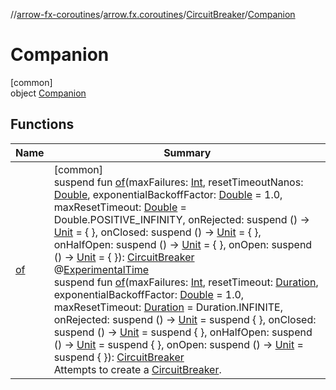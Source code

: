 //[arrow-fx-coroutines](../../../../index.md)/[arrow.fx.coroutines](../../index.md)/[CircuitBreaker](../index.md)/[Companion](index.md)

# Companion

[common]\
object [Companion](index.md)

## Functions

| Name | Summary |
|---|---|
| [of](of.md) | [common]<br>suspend fun [of](of.md)(maxFailures: [Int](https://kotlinlang.org/api/latest/jvm/stdlib/kotlin/-int/index.html), resetTimeoutNanos: [Double](https://kotlinlang.org/api/latest/jvm/stdlib/kotlin/-double/index.html), exponentialBackoffFactor: [Double](https://kotlinlang.org/api/latest/jvm/stdlib/kotlin/-double/index.html) = 1.0, maxResetTimeout: [Double](https://kotlinlang.org/api/latest/jvm/stdlib/kotlin/-double/index.html) = Double.POSITIVE_INFINITY, onRejected: suspend () -&gt; [Unit](https://kotlinlang.org/api/latest/jvm/stdlib/kotlin/-unit/index.html) = { }, onClosed: suspend () -&gt; [Unit](https://kotlinlang.org/api/latest/jvm/stdlib/kotlin/-unit/index.html) = { }, onHalfOpen: suspend () -&gt; [Unit](https://kotlinlang.org/api/latest/jvm/stdlib/kotlin/-unit/index.html) = { }, onOpen: suspend () -&gt; [Unit](https://kotlinlang.org/api/latest/jvm/stdlib/kotlin/-unit/index.html) = { }): [CircuitBreaker](../index.md)<br>@[ExperimentalTime](https://kotlinlang.org/api/latest/jvm/stdlib/kotlin.time/-experimental-time/index.html)<br>suspend fun [of](of.md)(maxFailures: [Int](https://kotlinlang.org/api/latest/jvm/stdlib/kotlin/-int/index.html), resetTimeout: [Duration](https://kotlinlang.org/api/latest/jvm/stdlib/kotlin.time/-duration/index.html), exponentialBackoffFactor: [Double](https://kotlinlang.org/api/latest/jvm/stdlib/kotlin/-double/index.html) = 1.0, maxResetTimeout: [Duration](https://kotlinlang.org/api/latest/jvm/stdlib/kotlin.time/-duration/index.html) = Duration.INFINITE, onRejected: suspend () -&gt; [Unit](https://kotlinlang.org/api/latest/jvm/stdlib/kotlin/-unit/index.html) = suspend { }, onClosed: suspend () -&gt; [Unit](https://kotlinlang.org/api/latest/jvm/stdlib/kotlin/-unit/index.html) = suspend { }, onHalfOpen: suspend () -&gt; [Unit](https://kotlinlang.org/api/latest/jvm/stdlib/kotlin/-unit/index.html) = suspend { }, onOpen: suspend () -&gt; [Unit](https://kotlinlang.org/api/latest/jvm/stdlib/kotlin/-unit/index.html) = suspend { }): [CircuitBreaker](../index.md)<br>Attempts to create a [CircuitBreaker](../index.md). |
